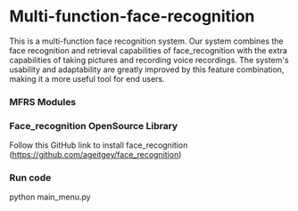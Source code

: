 # Multi-function-face-recognition
This is a multi-function face recognition system. Our system combines the face recognition and retrieval capabilities of face_recognition with the extra capabilities of taking pictures and recording voice recordings. The system's usability and adaptability are greatly improved by this feature combination, making it a more useful tool for end users.

### MFRS Modules

### Face_recognition OpenSource Library 
Follow this GitHub link to install face_recognition (https://github.com/ageitgey/face_recognition)

### Run code
python main_menu.py
